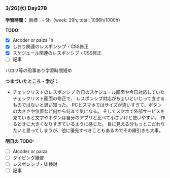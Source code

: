 ### 3/26(水) Day278

**学習時間：**
目標：-
5h（week: 29h, total: 1066h/1000h）

**TODO:**
- [x] Atcoder or paiza 1h
- [x] しおり関連のレスポンシブ・CSS修正
- [x] スケジュール関連のレスポンシブ・CSS修正
- [ ] 記事

ハロワ等の用事あり学習時間短め

**つまづいたところ・学び：**
- チェックリストのレスポンシブ
昨日のスケジュール画面や今日対応していたチェックリスト画面の修正で、
レスポンシブ対応がちょいといじって直せるものではないと思い知った。
PCとスマホではサイズが違いすぎて、ボタンの大きさや位置など何から何まで気になる。
そしてスマホで外部サービスを見ていると文字やボタンは自分のアプリと比べて小さいけど使いやすい。
作るときに大きくなりすぎているように感じた。
目に見える分もっとこだわりたいと思ってしまうが、他に優先すべきこともあるのでその線引きも大事。

**明日の TODO:**
- [ ] Atcoder or paiza
- [ ] タイピング練習
- [ ] レスポンシブ・UI検討
- [ ] 記事
